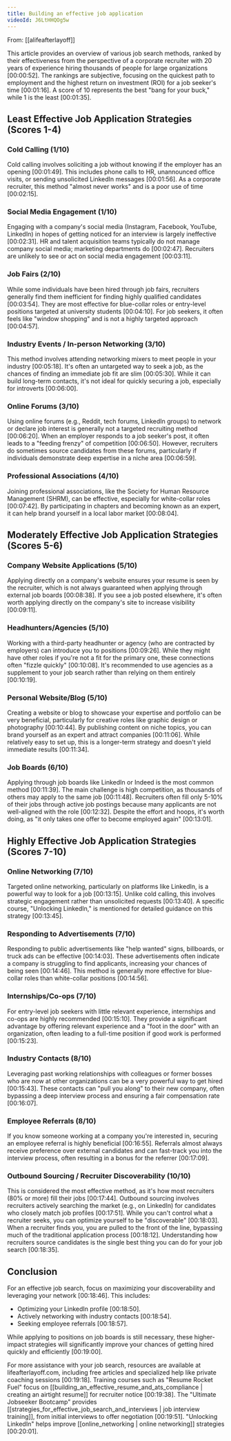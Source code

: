 ```yaml
---
title: Building an effective job application
videoId: J6LtHHQOg5w
---
```


From: [[alifeafterlayoff]] <br/> 

This article provides an overview of various job search methods, ranked by their effectiveness from the perspective of a corporate recruiter with 20 years of experience hiring thousands of people for large organizations <a class="yt-timestamp" data-t="00:00:52">[00:00:52]</a>. The rankings are subjective, focusing on the quickest path to employment and the highest return on investment (ROI) for a job seeker's time <a class="yt-timestamp" data-t="00:01:16">[00:01:16]</a>. A score of 10 represents the best "bang for your buck," while 1 is the least <a class="yt-timestamp" data-t="00:01:35">[00:01:35]</a>.

## Least Effective Job Application Strategies (Scores 1-4)

### Cold Calling (1/10)
Cold calling involves soliciting a job without knowing if the employer has an opening <a class="yt-timestamp" data-t="00:01:49">[00:01:49]</a>. This includes phone calls to HR, unannounced office visits, or sending unsolicited LinkedIn messages <a class="yt-timestamp" data-t="00:01:56">[00:01:56]</a>. As a corporate recruiter, this method "almost never works" and is a poor use of time <a class="yt-timestamp" data-t="00:02:15">[00:02:15]</a>.

### Social Media Engagement (1/10)
Engaging with a company's social media (Instagram, Facebook, YouTube, LinkedIn) in hopes of getting noticed for an interview is largely ineffective <a class="yt-timestamp" data-t="00:02:31">[00:02:31]</a>. HR and talent acquisition teams typically do not manage company social media; marketing departments do <a class="yt-timestamp" data-t="00:02:47">[00:02:47]</a>. Recruiters are unlikely to see or act on social media engagement <a class="yt-timestamp" data-t="00:03:11">[00:03:11]</a>.

### Job Fairs (2/10)
While some individuals have been hired through job fairs, recruiters generally find them inefficient for finding highly qualified candidates <a class="yt-timestamp" data-t="00:03:54">[00:03:54]</a>. They are most effective for blue-collar roles or entry-level positions targeted at university students <a class="yt-timestamp" data-t="00:04:10">[00:04:10]</a>. For job seekers, it often feels like "window shopping" and is not a highly targeted approach <a class="yt-timestamp" data-t="00:04:57">[00:04:57]</a>.

### Industry Events / In-person Networking (3/10)
This method involves attending networking mixers to meet people in your industry <a class="yt-timestamp" data-t="00:05:18">[00:05:18]</a>. It's often an untargeted way to seek a job, as the chances of finding an immediate job fit are slim <a class="yt-timestamp" data-t="00:05:30">[00:05:30]</a>. While it can build long-term contacts, it's not ideal for quickly securing a job, especially for introverts <a class="yt-timestamp" data-t="00:06:00">[00:06:00]</a>.

### Online Forums (3/10)
Using online forums (e.g., Reddit, tech forums, LinkedIn groups) to network or declare job interest is generally not a targeted recruiting method <a class="yt-timestamp" data-t="00:06:20">[00:06:20]</a>. When an employer responds to a job seeker's post, it often leads to a "feeding frenzy" of competition <a class="yt-timestamp" data-t="00:06:50">[00:06:50]</a>. However, recruiters do sometimes source candidates from these forums, particularly if individuals demonstrate deep expertise in a niche area <a class="yt-timestamp" data-t="00:06:59">[00:06:59]</a>.

### Professional Associations (4/10)
Joining professional associations, like the Society for Human Resource Management (SHRM), can be effective, especially for white-collar roles <a class="yt-timestamp" data-t="00:07:42">[00:07:42]</a>. By participating in chapters and becoming known as an expert, it can help brand yourself in a local labor market <a class="yt-timestamp" data-t="00:08:04">[00:08:04]</a>.

## Moderately Effective Job Application Strategies (Scores 5-6)

### Company Website Applications (5/10)
Applying directly on a company's website ensures your resume is seen by the recruiter, which is not always guaranteed when applying through external job boards <a class="yt-timestamp" data-t="00:08:38">[00:08:38]</a>. If you see a job posted elsewhere, it's often worth applying directly on the company's site to increase visibility <a class="yt-timestamp" data-t="00:09:11">[00:09:11]</a>.

### Headhunters/Agencies (5/10)
Working with a third-party headhunter or agency (who are contracted by employers) can introduce you to positions <a class="yt-timestamp" data-t="00:09:26">[00:09:26]</a>. While they might have other roles if you're not a fit for the primary one, these connections often "fizzle quickly" <a class="yt-timestamp" data-t="00:10:08">[00:10:08]</a>. It's recommended to use agencies as a supplement to your job search rather than relying on them entirely <a class="yt-timestamp" data-t="00:10:19">[00:10:19]</a>.

### Personal Website/Blog (5/10)
Creating a website or blog to showcase your expertise and portfolio can be very beneficial, particularly for creative roles like graphic design or photography <a class="yt-timestamp" data-t="00:10:44">[00:10:44]</a>. By publishing content on niche topics, you can brand yourself as an expert and attract companies <a class="yt-timestamp" data-t="00:11:06">[00:11:06]</a>. While relatively easy to set up, this is a longer-term strategy and doesn't yield immediate results <a class="yt-timestamp" data-t="00:11:34">[00:11:34]</a>.

### Job Boards (6/10)
Applying through job boards like LinkedIn or Indeed is the most common method <a class="yt-timestamp" data-t="00:11:39">[00:11:39]</a>. The main challenge is high competition, as thousands of others may apply to the same job <a class="yt-timestamp" data-t="00:11:48">[00:11:48]</a>. Recruiters often fill only 5-10% of their jobs through active job postings because many applicants are not well-aligned with the role <a class="yt-timestamp" data-t="00:12:32">[00:12:32]</a>. Despite the effort and hoops, it's worth doing, as "it only takes one offer to become employed again" <a class="yt-timestamp" data-t="00:13:01">[00:13:01]</a>.

## Highly Effective Job Application Strategies (Scores 7-10)

### Online Networking (7/10)
Targeted online networking, particularly on platforms like LinkedIn, is a powerful way to look for a job <a class="yt-timestamp" data-t="00:13:15">[00:13:15]</a>. Unlike cold calling, this involves strategic engagement rather than unsolicited requests <a class="yt-timestamp" data-t="00:13:40">[00:13:40]</a>. A specific course, "Unlocking LinkedIn," is mentioned for detailed guidance on this strategy <a class="yt-timestamp" data-t="00:13:45">[00:13:45]</a>.

### Responding to Advertisements (7/10)
Responding to public advertisements like "help wanted" signs, billboards, or truck ads can be effective <a class="yt-timestamp" data-t="00:14:03">[00:14:03]</a>. These advertisements often indicate a company is struggling to find applicants, increasing your chances of being seen <a class="yt-timestamp" data-t="00:14:46">[00:14:46]</a>. This method is generally more effective for blue-collar roles than white-collar positions <a class="yt-timestamp" data-t="00:14:56">[00:14:56]</a>.

### Internships/Co-ops (7/10)
For entry-level job seekers with little relevant experience, internships and co-ops are highly recommended <a class="yt-timestamp" data-t="00:15:10">[00:15:10]</a>. They provide a significant advantage by offering relevant experience and a "foot in the door" with an organization, often leading to a full-time position if good work is performed <a class="yt-timestamp" data-t="00:15:23">[00:15:23]</a>.

### Industry Contacts (8/10)
Leveraging past working relationships with colleagues or former bosses who are now at other organizations can be a very powerful way to get hired <a class="yt-timestamp" data-t="00:15:43">[00:15:43]</a>. These contacts can "pull you along" to their new company, often bypassing a deep interview process and ensuring a fair compensation rate <a class="yt-timestamp" data-t="00:16:07">[00:16:07]</a>.

### Employee Referrals (8/10)
If you know someone working at a company you're interested in, securing an employee referral is highly beneficial <a class="yt-timestamp" data-t="00:16:55">[00:16:55]</a>. Referrals almost always receive preference over external candidates and can fast-track you into the interview process, often resulting in a bonus for the referrer <a class="yt-timestamp" data-t="00:17:09">[00:17:09]</a>.

### Outbound Sourcing / Recruiter Discoverability (10/10)
This is considered the most effective method, as it's how most recruiters (80% or more) fill their jobs <a class="yt-timestamp" data-t="00:17:44">[00:17:44]</a>. Outbound sourcing involves recruiters actively searching the market (e.g., on LinkedIn) for candidates who closely match job profiles <a class="yt-timestamp" data-t="00:17:51">[00:17:51]</a>. While you can't control what a recruiter seeks, you can optimize yourself to be "discoverable" <a class="yt-timestamp" data-t="00:18:03">[00:18:03]</a>. When a recruiter finds you, you are pulled to the front of the line, bypassing much of the traditional application process <a class="yt-timestamp" data-t="00:18:12">[00:18:12]</a>. Understanding how recruiters source candidates is the single best thing you can do for your job search <a class="yt-timestamp" data-t="00:18:35">[00:18:35]</a>.

## Conclusion

For an effective job search, focus on maximizing your discoverability and leveraging your network <a class="yt-timestamp" data-t="00:18:46">[00:18:46]</a>. This includes:

*   Optimizing your LinkedIn profile <a class="yt-timestamp" data-t="00:18:50">[00:18:50]</a>.
*   Actively networking with industry contacts <a class="yt-timestamp" data-t="00:18:54">[00:18:54]</a>.
*   Seeking employee referrals <a class="yt-timestamp" data-t="00:18:57">[00:18:57]</a>.

While applying to positions on job boards is still necessary, these higher-impact strategies will significantly improve your chances of getting hired quickly and efficiently <a class="yt-timestamp" data-t="00:19:00">[00:19:00]</a>.

For more assistance with your job search, resources are available at lifeafterlayoff.com, including free articles and specialized help like private coaching sessions <a class="yt-timestamp" data-t="00:19:18">[00:19:18]</a>. Training courses such as "Resume Rocket Fuel" focus on [[building_an_effective_resume_and_ats_compliance | creating an airtight resume]] for recruiter notice <a class="yt-timestamp" data-t="00:19:38">[00:19:38]</a>. The "Ultimate Jobseeker Bootcamp" provides [[strategies_for_effective_job_search_and_interviews | job interview training]], from initial interviews to offer negotiation <a class="yt-timestamp" data-t="00:19:51">[00:19:51]</a>. "Unlocking LinkedIn" helps improve [[online_networking | online networking]] strategies <a class="yt-timestamp" data-t="00:20:01">[00:20:01]</a>.